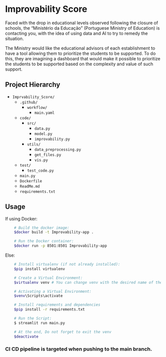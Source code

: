 # Improvability Score

Faced with the drop in educational levels observed following the closure of schools, the “Ministério da Educação” (Portuguese Ministry of Education) is contacting you, with the idea of using data and AI to try to remedy the situation.

The Ministry would like the educational advisors of each establishment to have a tool allowing them to prioritize the students to be supported. To do this, they are imagining a dashboard that would make it possible to prioritize the students to be supported based on the complexity and value of such support.

## Project Hierarchy

- `Imprvability_Score/`
  - `.github/`
    - `workflow/`
        - `main.yaml`
  - `code/`
    - `src/`
        - `data.py`
        - `model.py`
        - `improvability.py`
    - `utils/`
        - `data_preprocessing.py`
        - `get_files.py`
        - `vis.py`
  - `test/`
    - `test_code.py`
  - `main.py`
  - `Dockerfile`
  - `ReadMe.md`
  - `requirements.txt`
    
## Usage

If using Docker:
    
```bash
    # Build the docker image:
    $docker build -t Improvability-app .

    # Run the Docker container:
    $docker run -p 8501:8501 Improvability-app
```
Else:
```bash
    # Install virtualenv (if not already installed):
    $pip install virtualenv

    # Create a Virtual Environment:
    $virtualenv venv # You can change venv with the desired name of the virtual env

    # Activating a Virtual Environment:
    $venv\Scripts\activate

    # Install requirements and dependencies
    $pip install -r requirements.txt

    # Run the Script:
    $ streamlit run main.py

    # At the end, Do not forget to exit the venv
    $deactivate
```

### CI CD pipeline is targeted when pushing to the main branch.


    